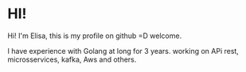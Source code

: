 # HI! 

Hi! I'm  Elisa, this is my profile on github =D welcome.

I have experience with Golang at long for 3 years.
working on APi rest, microsservices, kafka, Aws and others. 


